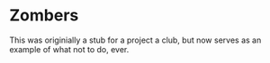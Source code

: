 # Zombers
This was originially a stub for a project a club, but now serves as an example of what not to do, ever.

